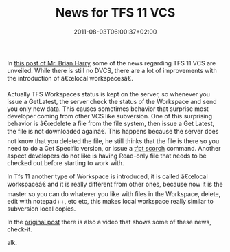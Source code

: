 ﻿---
title: "News for TFS 11 VCS"
description: ""
date: 2011-08-03T06:00:37+02:00
draft: false
tags: [Team Foundation Server,VCS]
categories: [Team Foundation Server]
---
In [this post of Mr. Brian Harry](http://blogs.msdn.com/b/bharry/archive/2011/08/02/version-control-model-enhancements-in-tfs-11.aspx) some of the news regarding TFS 11 VCS are unveiled. While there is still no DVCS, there are a lot of improvements with the introduction of â€œlocal workspacesâ€.

Actually TFS Workspaces status is kept on the server, so whenever you issue a GetLatest, the server check the status of the Workspace and send you only new data. This causes sometimes behavior that surprise most developer coming from other VCS like subversion. One of this surprising behavior is â€œdelete a file from the file system, then issue a Get Latest, the file is not downloaded againâ€. This happens because the server does not know that you deleted the file, he still thinks that the file is there so you need to do a Get Specific version, or issue a [tfpt scorch](http://visualstudiogallery.msdn.microsoft.com/c255a1e4-04ba-4f68-8f4e-cd473d6b971f) command. Another aspect developers do not like is having Read-only file that needs to be checked out before starting to work with.

In Tfs 11 another type of Workspace is introduced, it is called â€œlocal workspaceâ€ and it is really different from other ones, because now it is the master so you can do whatever you like with files in the Workspace, delete, edit with notepad++, etc etc, this makes local workspace really similar to subversion local copies.

In the [original post](http://blogs.msdn.com/b/bharry/archive/2011/08/02/version-control-model-enhancements-in-tfs-11.aspx) there is also a video that shows some of these news, check-it.

alk.
